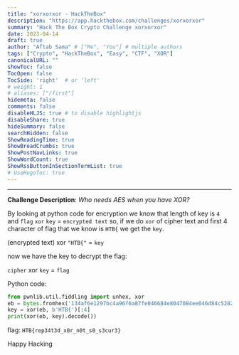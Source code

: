 ```yaml
---
title: "xorxorxor - HackTheBox"
description: "https://app.hackthebox.com/challenges/xorxorxor"
summary: "Hack The Box Crypto Challenge xorxorxor"
date: 2023-04-14
draft: true
author: "Aftab Sama" # ["Me", "You"] # multiple authors
tags: ["Crypto", "HackTheBox", "Easy", "CTF", "XOR"]
canonicalURL: ""
showToc: false
TocOpen: false
TocSide: 'right'  # or 'left'
# weight: 1
# aliases: ["/first"]
hidemeta: false
comments: false
disableHLJS: true # to disable highlightjs
disableShare: true
hideSummary: false
searchHidden: false
ShowReadingTime: true
ShowBreadCrumbs: true
ShowPostNavLinks: true
ShowWordCount: true
ShowRssButtonInSectionTermList: true
# UseHugoToc: true
---
```


------------------------

**Challenge Description**: _Who needs AES when you have XOR?_
 
By looking at python code for encryption we know that length of key is `4` and `flag` `xor` `key` = `encrypted text` so, if we do `xor` of cipher text and first 4 character of flag that we know is `HTB{` we get the `key`.

(encrypted text) xor `"HTB{"` = `key`

now we have the key to decrypt the flag:

`cipher` xor `key` = `flag`

Python code:

```python
from pwnlib.util.fiddling import unhex, xor
eb = bytes.fromhex('134af6e1297bc4a96f6a87fe046684e8047084ee046d84c5282dd7ef292dc9')
key = xor(eb, b'HTB{')[:4]
print(xor(eb, key).decode())
```

flag: `HTB{rep34t3d_x0r_n0t_s0_s3cur3}`

Happy Hacking